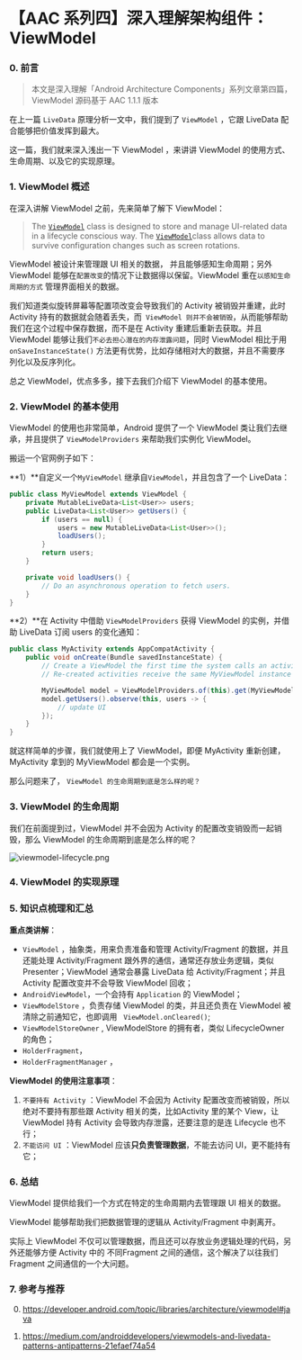 # 【AAC 系列四】深入理解架构组件：ViewModel



### 0. 前言



> 本文是深入理解「Android Architecture Components」系列文章第四篇，ViewModel
> 源码基于 AAC 1.1.1 版本



在上一篇 `LiveData`  原理分析一文中，我们提到了 `ViewModel` ，它跟 LiveData 配合能够把价值发挥到最大。

这一篇，我们就来深入浅出一下 ViewModel ，来讲讲 ViewModel 的使用方式、生命周期、以及它的实现原理。



### 1. ViewModel 概述



在深入讲解 ViewModel 之前，先来简单了解下 ViewModel：



> The [`ViewModel`](https://developer.android.com/reference/androidx/lifecycle/ViewModel.html) class is designed to store and manage UI-related data in a lifecycle conscious way. The [`ViewModel`](https://developer.android.com/reference/androidx/lifecycle/ViewModel.html)class allows data to survive configuration changes such as screen rotations.



ViewModel 被设计来管理跟 UI 相关的数据， 并且能够感知生命周期；另外 ViewModel 能够在`配置改变`的情况下让数据得以保留。ViewModel 重在`以感知生命周期的方式` 管理界面相关的数据。



我们知道类似旋转屏幕等配置项改变会导致我们的 Activity 被销毁并重建，此时 Activity 持有的数据就会随着丢失，而` ViewModel 则并不会被销毁`，从而能够帮助我们在这个过程中保存数据，而不是在 Activity 重建后重新去获取。并且 ViewModel 能够让我们`不必去担心潜在的内存泄露问题`，同时 ViewModel 相比于用`onSaveInstanceState()` 方法更有优势，比如存储相对大的数据，并且不需要序列化以及反序列化。



总之 ViewModel，优点多多，接下去我们介绍下 ViewModel 的基本使用。



### 2. ViewModel 的基本使用



ViewModel 的使用也非常简单，Android 提供了一个 ViewModel 类让我们去继承，并且提供了 `ViewModelProviders` 来帮助我们实例化 ViewModel。



搬运一个官网例子如下：



**1）**自定义一个`MyViewModel` 继承自`ViewModel`，并且包含了一个 LiveData：

```java
public class MyViewModel extends ViewModel {
    private MutableLiveData<List<User>> users;
    public LiveData<List<User>> getUsers() {
        if (users == null) {
            users = new MutableLiveData<List<User>>();
            loadUsers();
        }
        return users;
    }

    private void loadUsers() {
        // Do an asynchronous operation to fetch users.
    }
}
```



**2）**在 Activity 中借助 `ViewModelProviders` 获得 ViewModel 的实例，并借助 LiveData 订阅 users 的变化通知：

```java
public class MyActivity extends AppCompatActivity {
    public void onCreate(Bundle savedInstanceState) {
        // Create a ViewModel the first time the system calls an activity's onCreate() method.
        // Re-created activities receive the same MyViewModel instance created by the first activity.

        MyViewModel model = ViewModelProviders.of(this).get(MyViewModel.class);
        model.getUsers().observe(this, users -> {
            // update UI
        });
    }
}
```



就这样简单的步骤，我们就使用上了 ViewModel，即便 MyActivity 重新创建，MyActivity 拿到的 MyViewModel 都会是一个实例。

那么问题来了， `ViewModel 的生命周期到底是怎么样的呢？`



### 3. ViewModel 的生命周期



我们在前面提到过，ViewModel 并不会因为 Activity 的配置改变销毁而一起销毁，那么 ViewModel 的生命周期到底是怎么样的呢？



![viewmodel-lifecycle.png](https://cdn.nlark.com/yuque/0/2019/png/138547/1553846610367-effa7d60-5934-4152-9940-888da1262773.png#align=left&display=inline&height=543&name=viewmodel-lifecycle.png&originHeight=543&originWidth=522&size=31523&status=done&width=522)



### 4. ViewModel 的实现原理



### 5. 知识点梳理和汇总



**重点类讲解**：

- `ViewModel` ，抽象类，用来负责准备和管理 Activity/Fragment 的数据，并且还能处理 Activity/Fragment 跟外界的通信，通常还存放业务逻辑，类似 Presenter；ViewModel 通常会暴露 LiveData 给 Activity/Fragment；并且 Activity 配置改变并不会导致 ViewModel 回收；
- `AndroidViewModel`，一个会持有 `Application`  的 ViewModel；
- `ViewModelStore` ，负责存储 ViewModel 的类，并且还负责在 ViewModel 被清除之前通知它，也即调用 ` ViewModel.onCleared()`;
- `ViewModelStoreOwner`  , ViewModelStore 的拥有者，类似 LifecycleOwner 的角色；
- `HolderFragment`，
- `HolderFragmentManager` ，



**ViewModel 的使用注意事项**：

1. `不要持有 Activity` ：ViewModel 不会因为 Activity 配置改变而被销毁，所以绝对不要持有那些跟 Activity 相关的类，比如Activity 里的某个 View，让 ViewModel 持有 Activity 会导致内存泄露，还要注意的是连 Lifecycle 也不行；
2. `不能访问 UI` ：ViewModel 应该**只负责管理数据**，不能去访问 UI，更不能持有它；



### 6. 总结



ViewModel 提供给我们一个方式在特定的生命周期内去管理跟 UI 相关的数据。

ViewModel 能够帮助我们把数据管理的逻辑从 Activity/Fragment 中剥离开。



实际上 ViewModel 不仅可以管理数据，而且还可以存放业务逻辑处理的代码，另外还能够方便 Activity 中的 不同Fragment 之间的通信，这个解决了以往我们 Fragment 之间通信的一个大问题。





### 7. 参考与推荐

0. https://developer.android.com/topic/libraries/architecture/viewmodel#java

1. https://medium.com/androiddevelopers/viewmodels-and-livedata-patterns-antipatterns-21efaef74a54

